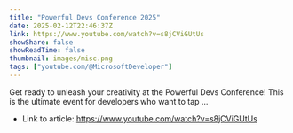 ```yaml
---
title: "Powerful Devs Conference 2025"
date: 2025-02-12T22:46:37Z
link: https://www.youtube.com/watch?v=s8jCViGUtUs
showShare: false
showReadTime: false
thumbnail: images/misc.png
tags: ["youtube.com/@MicrosoftDeveloper"]
---
```

Get ready to unleash your creativity at the Powerful Devs Conference! This is the ultimate event for developers who want to tap ...

- Link to article: https://www.youtube.com/watch?v=s8jCViGUtUs